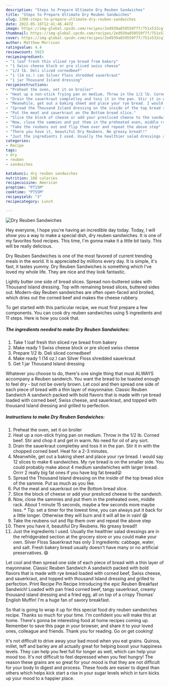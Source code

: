 ```yaml
---
description: "Steps to Prepare Ultimate Dry Reuben Sandwiches"
title: "Steps to Prepare Ultimate Dry Reuben Sandwiches"
slug: 2398-steps-to-prepare-ultimate-dry-reuben-sandwiches
date: 2022-05-16T12:41:46.447Z
image: https://img-global.cpcdn.com/recipes/2ed939a859559f7f/751x532cq70/dry-reuben-sandwiches-recipe-main-photo.jpg
thumbnail: https://img-global.cpcdn.com/recipes/2ed939a859559f7f/751x532cq70/dry-reuben-sandwiches-recipe-main-photo.jpg
cover: https://img-global.cpcdn.com/recipes/2ed939a859559f7f/751x532cq70/dry-reuben-sandwiches-recipe-main-photo.jpg
author: Matthew Morrison
ratingvalue: 4.4
reviewcount: 5923
recipeingredient:
- "1 loaf fresh thin sliced rye bread from bakery"
- "1 Swiss cheese block or pre sliced swiss cheese"
- "1/2 lb. Deli sliced cornedbeef"
- "1 (14 oz.) can Silver Floss shredded sauerkraut"
- "1 jar Thousand Island dressing"
recipeinstructions:
- "Preheat the oven, set it on broiler"
- "Heat up a non-stick frying pan on medium. Throw in the 1/2 lb. Corned beef. Stir and chop it and get in warm. No need for oil of any sort."
- "Drain the sauerkraut completley and toss it in the pan. Stir it in with the chopped corned beef. Heat for a 2-3 minutes."
- "Meanwhile, get out a baking sheet and place your rye bread. I would say 12 slices to make 6 sandwiches. My rye bread is on the smaller side. You could probably make about 4 medium sandwhiches with larger bread. Orrrr 2 really big fat ones if you have big fat bread😜"
- "Spread the Thousand Island dressing on the inside of the top bread slice of the sammie. Put as much as you like."
- "Put the meat and sauerkraut on the Bottom bread slice."
- "Slice the block of cheese or add your presliced cheese to the sandwich."
- "Now, close the sammies and put them in the preheated oven, middle rack. About 1 minute 15 seconds, maybe a few seconds more maybe less. * Tip: set a timer for the lowest time, you can always put it back for a little longer. Otherwise they will burn and it will all be in vain! 😱"
- "Take the reubens out and flip them over and repeat the above step"
- "There you have it, beautiful Dry Reubens. No greasy bread!!"
- "Just the ingredients I used. Usually the healthier salad dressings are in the refridgerated section at the grocery store or you could make your own. Silver Floss Sauerkraut has only 3 ingredients: cabbage, water, and salt. Fresh bakery bread usually doesn&#39;t have many or no artificial preservatives. 😄"
categories:
- Recipe
tags:
- dry
- reuben
- sandwiches

katakunci: dry reuben sandwiches 
nutrition: 168 calories
recipecuisine: American
preptime: "PT15M"
cooktime: "PT55M"
recipeyield: "3"
recipecategory: Lunch

---
```



![Dry Reuben Sandwiches](https://img-global.cpcdn.com/recipes/2ed939a859559f7f/751x532cq70/dry-reuben-sandwiches-recipe-main-photo.jpg)

Hey everyone, I hope you're having an incredible day today. Today, I will show you a way to make a special dish, dry reuben sandwiches. It is one of my favorites food recipes. This time, I'm gonna make it a little bit tasty. This will be really delicious.

Dry Reuben Sandwiches is one of the most favored of current trending meals in the world. It is appreciated by millions every day. It is simple, it's fast, it tastes yummy. Dry Reuben Sandwiches is something which I've loved my whole life. They are nice and they look fantastic.

Lightly butter one side of bread slices. Spread non-buttered sides with Thousand Island dressing. Top with remaining bread slices, buttered sides out. Modern-day Reuben sandwiches are often open-faced and broiled, which dries out the corned beef and makes the cheese rubbery.


To get started with this particular recipe, we must first prepare a few components. You can cook dry reuben sandwiches using 5 ingredients and 11 steps. Here is how you cook that.

<!--inarticleads1-->

##### The ingredients needed to make Dry Reuben Sandwiches:

1. Take 1 loaf fresh thin sliced rye bread from bakery
1. Make ready 1 Swiss cheese block or pre sliced swiss cheese
1. Prepare 1/2 lb. Deli sliced cornedbeef
1. Make ready 1 (14 oz.) can Silver Floss shredded sauerkraut
1. Get 1 jar Thousand Island dressing


Whatever you choose to do, there&#39;s one single thing that must ALWAYS accompany a Reuben sandwich. You want the bread to be toasted enough to feel dry - but not be overly brown. Let cool and then spread one side of each piece of bread with a thin layer of mayonnaise. Classic Reuben Sandwich A sandwich packed with bold flavors that is made with rye bread loaded with corned beef, Swiss cheese, and sauerkraut, and topped with thousand Island dressing and grilled to perfection. 

<!--inarticleads2-->

##### Instructions to make Dry Reuben Sandwiches:

1. Preheat the oven, set it on broiler
1. Heat up a non-stick frying pan on medium. Throw in the 1/2 lb. Corned beef. Stir and chop it and get in warm. No need for oil of any sort.
1. Drain the sauerkraut completley and toss it in the pan. Stir it in with the chopped corned beef. Heat for a 2-3 minutes.
1. Meanwhile, get out a baking sheet and place your rye bread. I would say 12 slices to make 6 sandwiches. My rye bread is on the smaller side. You could probably make about 4 medium sandwhiches with larger bread. Orrrr 2 really big fat ones if you have big fat bread😜
1. Spread the Thousand Island dressing on the inside of the top bread slice of the sammie. Put as much as you like.
1. Put the meat and sauerkraut on the Bottom bread slice.
1. Slice the block of cheese or add your presliced cheese to the sandwich.
1. Now, close the sammies and put them in the preheated oven, middle rack. About 1 minute 15 seconds, maybe a few seconds more maybe less. * Tip: set a timer for the lowest time, you can always put it back for a little longer. Otherwise they will burn and it will all be in vain! 😱
1. Take the reubens out and flip them over and repeat the above step
1. There you have it, beautiful Dry Reubens. No greasy bread!!
1. Just the ingredients I used. Usually the healthier salad dressings are in the refridgerated section at the grocery store or you could make your own. Silver Floss Sauerkraut has only 3 ingredients: cabbage, water, and salt. Fresh bakery bread usually doesn&#39;t have many or no artificial preservatives. 😄


Let cool and then spread one side of each piece of bread with a thin layer of mayonnaise. Classic Reuben Sandwich A sandwich packed with bold flavors that is made with rye bread loaded with corned beef, Swiss cheese, and sauerkraut, and topped with thousand Island dressing and grilled to perfection. Print Recipe Pin Recipe Introducing the epic Reuben Breakfast Sandwich! Loaded with pan fried corned beef, tangy sauerkraut, creamy thousand island dressing and a fried egg, all on top of a crispy Thomas&#39; English Muffin! I&#39;m a huge fan of savory breakfast. 

So that is going to wrap it up for this special food dry reuben sandwiches recipe. Thanks so much for your time. I'm confident you will make this at home. There's gonna be interesting food at home recipes coming up. Remember to save this page in your browser, and share it to your loved ones, colleague and friends. Thank you for reading. Go on get cooking!

It's not difficult to drive away your bad mood when you eat grains. Quinoa, millet, teff and barley are all actually great for helping boost your happiness levels. They can help you feel full for longer as well, which can help your mood too. It's not difficult to feel depressed when you feel hungry! The reason these grains are so great for your mood is that they are not difficult for your body to digest and process. These foods are easier to digest than others which helps kick start a rise in your sugar levels which in turn kicks up your mood to a happier place.
